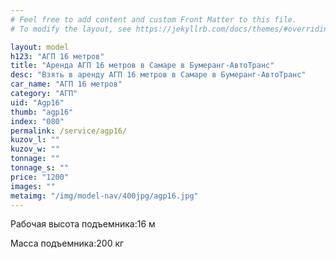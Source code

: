 ```yaml
---
# Feel free to add content and custom Front Matter to this file.
# To modify the layout, see https://jekyllrb.com/docs/themes/#overriding-theme-defaults

layout: model
h123: "АГП 16 метров"
title: "Аренда АГП 16 метров в Самаре в Бумеранг-АвтоТранс"
desc: "Взять в аренду АГП 16 метров в Самаре в Бумеранг-АвтоТранс"
car_name: "АГП 16 метров"
category: "АГП"
uid: "Agp16"
thumb: "agp16"
index: "080"
permalink: /service/agp16/
kuzov_l: ""
kuzov_w: ""
tonnage: ""
tonnage_s: ""
price: "1200"
images: ""
metaimg: "/img/model-nav/400jpg/agp16.jpg"
---
```


<p><span>Рабочая высота подъемника:</span><span>16 м</span></p>

<p><span>Масса подъемника:</span><span>200 кг</span></p>

